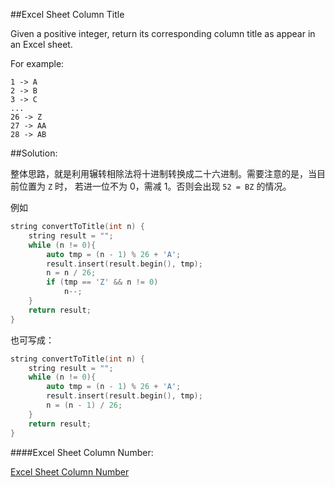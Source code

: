 ##Excel Sheet Column Title

Given a positive integer, return its corresponding column title as appear in an Excel sheet.

For example:

    1 -> A
    2 -> B
    3 -> C
    ...
    26 -> Z
    27 -> AA
    28 -> AB    

##Solution:

整体思路，就是利用辗转相除法将十进制转换成二十六进制。需要注意的是，当目前位置为 `Z` 时， 若进一位不为 0，需减 1。否则会出现 `52 = BZ` 的情况。

例如

```cpp
string convertToTitle(int n) {
    string result = "";
    while (n != 0){
        auto tmp = (n - 1) % 26 + 'A';
        result.insert(result.begin(), tmp);
        n = n / 26;
        if (tmp == 'Z' && n != 0)
            n--;
    }
    return result;
}
```

也可写成：

```cpp
string convertToTitle(int n) {
    string result = "";
    while (n != 0){
        auto tmp = (n - 1) % 26 + 'A';
        result.insert(result.begin(), tmp);
        n = (n - 1) / 26;
    }
    return result;
}
```

####Excel Sheet Column Number:

[Excel Sheet Column Number](https://github.com/PatrickLin1993/LeetCode/tree/master/171%20-%20Excel%20Sheet%20Column%20Number)